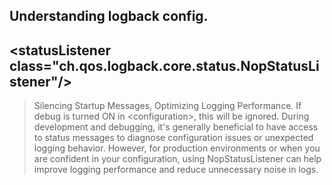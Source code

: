 ## Understanding logback config.

## \<statusListener class="ch.qos.logback.core.status.NopStatusListener"/>

> Silencing Startup Messages, Optimizing Logging Performance.
> If debug is turned ON in \<configuration>, this will be ignored.
> During development and debugging, it's generally beneficial to have access to status messages to diagnose
> configuration issues or unexpected logging behavior. However, for production environments or when you are confident
> in your configuration,
> using NopStatusListener can help improve logging performance and reduce unnecessary noise in logs.
    
